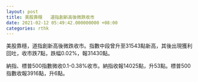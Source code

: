 ```yaml
---
layout: post
title: 美股靠穩   道指創新高後微跌收市
date: 2021-02-12 05:49:42.000000000 +08:00
categories: rthk
---
```


美股靠穩，道指創新高後微跌收市。指數中段曾升至31543點新高，其後出現獲利回吐，收市跌7點，跌幅0.02%，報31430點。

納指、標普500指數微收0.1-0.38%收市。納指收報14025點，升53點。標普500指數收報3916點，升6點。
